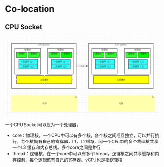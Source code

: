 # Co-location

## CPU Socket

<img src="https://raw.githubusercontent.com/KIDSSCC/MarkDown_image/main/Picture1280X1280.PNG" alt="1280X1280" style="zoom:67%;" />

一个CPU Socket可以视为一个处理器，

- core：物理核，一个CPU中可以有多个核，各个核之间相互独立，可以并行执行，每个核拥有自己的寄存器，L1，L2缓存，同一个CPu中的多个物理核共享一个L3 缓存和内存总线。多个core之间是并行
- thread：逻辑核，在一个core中可以有多个thread，逻辑核之间共享缓存和内存控制，每个逻辑核有自己的寄存器。vCPU也是指逻辑核
